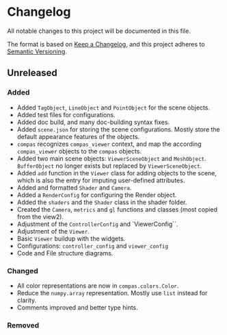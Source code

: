 # Changelog

All notable changes to this project will be documented in this file.

The format is based on [Keep a Changelog](https://keepachangelog.com/en/1.0.0/),
and this project adheres to [Semantic Versioning](https://semver.org/spec/v2.0.0.html).

## Unreleased

### Added

-   Added `TagObject`, `LineObject` and `PointObject` for the scene objects.
-   Added test files for configurations.
-   Added doc build, and many doc-building syntax fixes.
-   Added `scene.json` for storing the scene configurations. Mostly store the default appearance features of the objects.
-   `compas` recognizes `compas_viewer` context, and map the according `compas_viewer` objects to the `compas` objects.
-   Added two main scene objects: `ViewerSceneObject` and `MeshObject`. `BufferObject` no longer exists but replaced by `ViewerSceneObject`.
-   Added `add` function in the `Viewer` class for adding objects to the scene, which is also the entry for imputing user-defined attributes.
-   Added and formatted `Shader` and `Camera`.
-   Added a `RenderConfig` for configuring the Render object.
-   Added the `shaders` and the `Shader` class in the shader folder.
-   Created the `Camera`, `metrics` and `gl` functions and classes (most copied from the view2).
-   Adjustment of the `ControllerConfig` and `ViewerConfig``.
-   Adjustment of the `Viewer`.
-   Basic `Viewer` buildup with the widgets.
-   Configurations: `controller_config` and `viewer_config`
-   Code and File structure diagrams.

### Changed

-   All color representations are now in `compas.colors.Color`.
-   Reduce the `numpy.array` representation. Mostly use `list` instead for clarity.
-   Comments improved and better type hints.

### Removed
